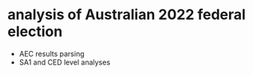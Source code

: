 # analysis of Australian 2022 federal election

- AEC results parsing
- SA1 and CED level analyses

